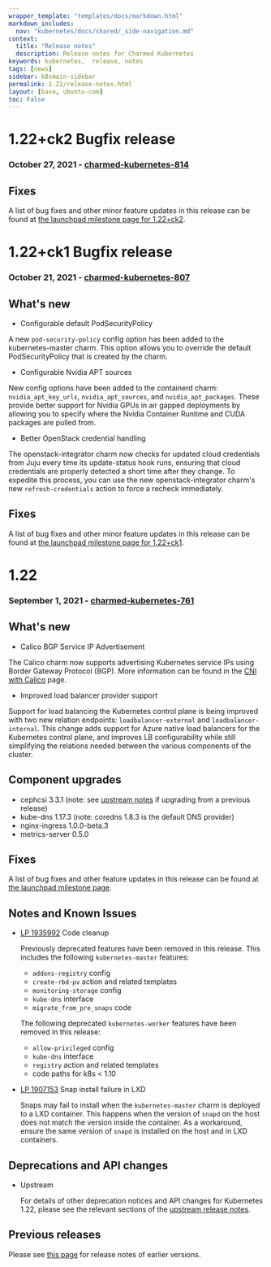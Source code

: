 ```yaml
---
wrapper_template: "templates/docs/markdown.html"
markdown_includes:
  nav: "kubernetes/docs/shared/_side-navigation.md"
context:
  title: "Release notes"
  description: Release notes for Charmed Kubernetes
keywords: kubernetes,  release, notes
tags: [news]
sidebar: k8smain-sidebar
permalink: 1.22/release-notes.html
layout: [base, ubuntu-com]
toc: False
---
```


# 1.22+ck2 Bugfix release

### October 27, 2021 - [charmed-kubernetes-814](https://raw.githubusercontent.com/charmed-kubernetes/bundle/master/releases/1.22/bundle.yaml)

## Fixes

A list of bug fixes and other minor feature updates in this release can be found at
[the launchpad milestone page for 1.22+ck2](https://launchpad.net/charmed-kubernetes/+milestone/1.22+ck2).

# 1.22+ck1 Bugfix release

### October 21, 2021 - [charmed-kubernetes-807](https://api.jujucharms.com/charmstore/v5/charmed-kubernetes-807/archive/bundle.yaml)

## What's new

- Configurable default PodSecurityPolicy

A new `pod-security-policy` config option has been added to the
kubernetes-master charm. This option allows you to override the default
PodSecurityPolicy that is created by the charm.

- Configurable Nvidia APT sources

New config options have been added to the containerd charm:
`nvidia_apt_key_urls`, `nvidia_apt_sources`, and `nvidia_apt_packages`. These
provide better support for Nvidia GPUs in air gapped deployments by allowing
you to specify where the Nvidia Container Runtime and CUDA packages are pulled
from.

- Better OpenStack credential handling

The openstack-integrator charm now checks for updated cloud credentials from
Juju every time its update-status hook runs, ensuring that cloud credentials
are properly detected a short time after they change. To expedite this process,
you can use the new openstack-integrator charm's new `refresh-credentials`
action to force a recheck immediately.

## Fixes

A list of bug fixes and other minor feature updates in this release can be found at
[the launchpad milestone page for 1.22+ck1](https://launchpad.net/charmed-kubernetes/+milestone/1.22+ck1).

# 1.22

### September 1, 2021 - [charmed-kubernetes-761](https://api.jujucharms.com/charmstore/v5/charmed-kubernetes-761/archive/bundle.yaml)

## What's new

- Calico BGP Service IP Advertisement

The Calico charm now supports advertising Kubernetes service IPs using Border
Gateway Protocol (BGP). More information can be found in the
[CNI with Calico][calico-service-ip-advertisement] page.

- Improved load balancer provider support

Support for load balancing the Kubernetes control plane is being improved with
two new relation endpoints: `loadbalancer-external` and `loadbalancer-internal`.
This change adds support for Azure native load balancers for the Kubernetes control
plane, and improves LB configurability while still simplifying the relations needed
between the various components of the cluster.

## Component upgrades

- cephcsi 3.3.1 (note: see [upstream notes][cephcsi-upgrade] if upgrading from a previous release)
- kube-dns 1.17.3 (note: coredns 1.8.3 is the default DNS provider)
- nginx-ingress 1.0.0-beta.3
- metrics-server 0.5.0

## Fixes

A list of bug fixes and other feature updates in this release can be found at
[the launchpad milestone page](https://launchpad.net/charmed-kubernetes/+milestone/1.22).

## Notes and Known Issues

- [LP 1935992](https://bugs.launchpad.net/charm-kubernetes-worker/+bug/1935992) Code cleanup

  Previously deprecated features have been removed in this release. This includes
the following `kubernetes-master` features:

  - `addons-registry` config
  - `create-rbd-pv` action and related templates
  - `monitoring-storage` config
  - `kube-dns` interface
  - `migrate_from_pre_snaps` code

  The following deprecated `kubernetes-worker` features have been removed in this release:

  - `allow-privileged` config
  - `kube-dns` interface
  - `registry` action and related templates
  - code paths for k8s < 1.10

- [LP 1907153](https://bugs.launchpad.net/snapd/+bug/1907153) Snap install failure in LXD

  Snaps may fail to install when the `kubernetes-master` charm is deployed to a LXD container.
This happens when the version of `snapd` on the host does not match the version inside the
container. As a workaround, ensure the same version of `snapd` is installed on the host and
in LXD containers.

## Deprecations and API changes

- Upstream

  For details of other deprecation notices and API changes for Kubernetes 1.22, please see the
relevant sections of the [upstream release notes][upstream-changelog].

## Previous releases

Please see [this page][rel] for release notes of earlier versions.

<!--LINKS-->
[rel]: /kubernetes/docs/release-notes
[calico-service-ip-advertisement]: /kubernetes/docs/cni-calico#service-ip-advertisement
[upstream-changelog]: https://github.com/kubernetes/kubernetes/blob/master/CHANGELOG/CHANGELOG-1.22.md#deprecation
[cephcsi-upgrade]: https://github.com/ceph/ceph-csi/blob/devel/docs/ceph-csi-upgrade.md
